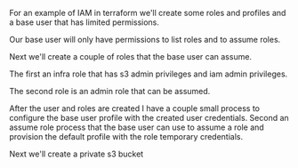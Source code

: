 For an example of IAM in terraform we'll create some roles and profiles and a base user that has limited permissions.

Our base user will only have permissions to list roles and to assume roles.

Next we'll create a couple of roles that the base user can assume.

The first an infra role that has s3 admin privileges and iam admin privileges. 

The second role is an admin role that can be assumed.

After the user and roles are created I have a couple small process to configure the base user profile with the created user credentials. Second an assume role process that the base user can use to assume a role and provision the default profile with the role temporary credentials.

Next we'll create a private s3 bucket 
